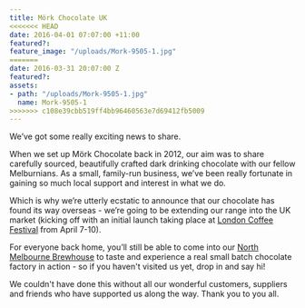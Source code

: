 ```yaml
---
title: Mörk Chocolate UK
<<<<<<< HEAD
date: 2016-04-01 07:07:00 +11:00
featured?:
feature_image: "/uploads/Mork-9505-1.jpg"
=======
date: 2016-03-31 20:07:00 Z
featured?: 
assets:
- path: "/uploads/Mork-9505-1.jpg"
  name: Mork-9505-1
>>>>>>> c108e39cbb519ff4bb96460563e7d69412fb5009
---
```


We’ve got some really exciting news to share.

When we set up Mörk Chocolate back in 2012, our aim was to share carefully sourced, beautifully crafted dark drinking chocolate with our fellow Melburnians. As a small, family-run business, we’ve been really fortunate in gaining so much local support and interest in what we do.


Which is why we’re utterly ecstatic to announce that our chocolate has found its way overseas - we’re going to be extending our range into the UK market (kicking off with an initial launch taking place at [London Coffee Festival](http://www.londoncoffeefestival.com) from April 7-10).

For everyone back home, you’ll still be able to come into our [North Melbourne Brewhouse](http://morkchocolate.com.au/find-us/) to taste and experience a real small batch chocolate factory in action - so if you haven't visited us yet, drop in and say hi!

We couldn't have done this without all our wonderful customers, suppliers and friends who have supported us along the way. Thank you to you all.
